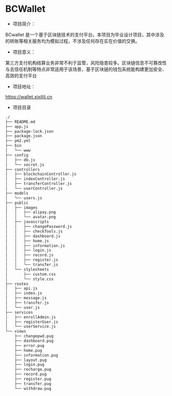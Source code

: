 # BCWallet

* 项目简介：

BCwallet 是一个基于区块链技术的支付平台。本项目为毕业设计项目，其中涉及的转账等相关服务均为模拟过程，不涉及任何存在实在价值的交换。

* 项目意义：

第三方支付机构结算业务非常不利于监管，风险隐患较多。区块链信息不可篡改性与去信任机制等特点非常适用于该场景，基于区块链的钱包系统能构建更加安全、高效的支付平台

* 项目地址：

https://wallet.xixilili.cn

* 项目目录

```markdown
./
├── README.md
├── app.js
├── package-lock.json
├── package.json
├── pm2.yml
├── bin
│   └── www
├── config
│   ├── db.js
│   └── secret.js
├── controllers
│   ├── blockchainController.js
│   ├── indexController.js
│   ├── transferController.js
│   └── userController.js
├── models
│   └── users.js
├── public
│   ├── images
│   │   ├── alipay.png
│   │   └── avatar.png
│   ├── javascripts
│   │   ├── changePassword.js
│   │   ├── checkTools.js
│   │   ├── dashboard.js
│   │   ├── home.js
│   │   ├── information.js
│   │   ├── login.js
│   │   ├── record.js
│   │   ├── register.js
│   │   └── transfer.js
│   └── stylesheets
│       ├── custom.css
│       └── style.css
├── routes
│   ├── api.js
│   ├── index.js
│   ├── message.js
│   ├── transfer.js
│   └── user.js
├── services
│   ├── enrollAdmin.js
│   ├── registerUser.js
│   └── userService.js
└── views
    ├── changepwd.pug
    ├── dashboard.pug
    ├── error.pug
    ├── home.pug
    ├── information.pug
    ├── layout.pug
    ├── login.pug
    ├── recharge.pug
    ├── record.pug
    ├── register.pug
    ├── transfer.pug
    └── withdraw.pug
```